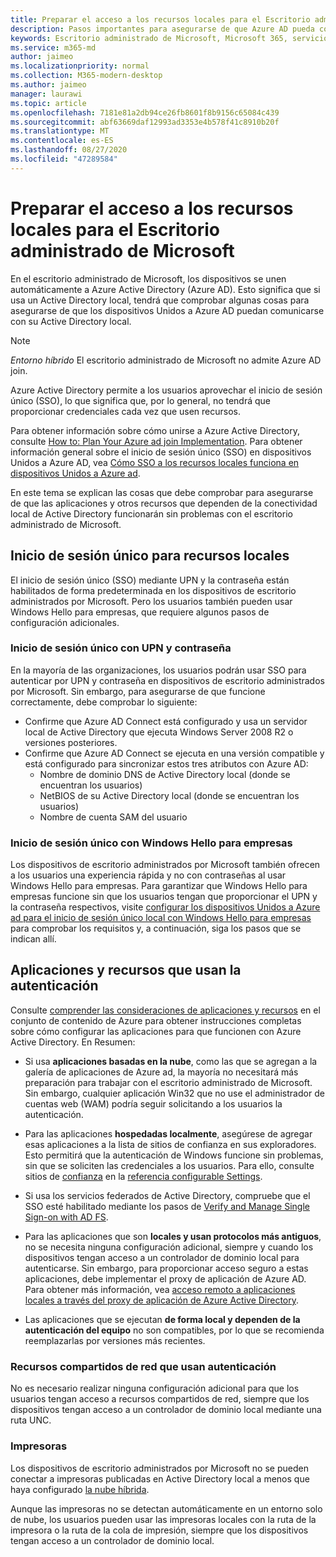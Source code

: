 ```yaml
---
title: Preparar el acceso a los recursos locales para el Escritorio administrado de Microsoft
description: Pasos importantes para asegurarse de que Azure AD pueda comunicarse con AD local para proporcionar autenticación
keywords: Escritorio administrado de Microsoft, Microsoft 365, servicio, documentación
ms.service: m365-md
author: jaimeo
ms.localizationpriority: normal
ms.collection: M365-modern-desktop
ms.author: jaimeo
manager: laurawi
ms.topic: article
ms.openlocfilehash: 7181e81a2db94ce26fb8601f8b9156c65084c439
ms.sourcegitcommit: abf63669daf12993ad3353e4b578f41c8910b20f
ms.translationtype: MT
ms.contentlocale: es-ES
ms.lasthandoff: 08/27/2020
ms.locfileid: "47289584"
---
```

#  <a name="prepare-on-premises-resources-access-for-microsoft-managed-desktop"></a>Preparar el acceso a los recursos locales para el Escritorio administrado de Microsoft

En el escritorio administrado de Microsoft, los dispositivos se unen automáticamente a Azure Active Directory (Azure AD). Esto significa que si usa un Active Directory local, tendrá que comprobar algunas cosas para asegurarse de que los dispositivos Unidos a Azure AD puedan comunicarse con su Active Directory local. 

> [!NOTE]  
> *Entorno híbrido* El escritorio administrado de Microsoft no admite Azure AD join.

Azure Active Directory permite a los usuarios aprovechar el inicio de sesión único (SSO), lo que significa que, por lo general, no tendrá que proporcionar credenciales cada vez que usen recursos.

Para obtener información sobre cómo unirse a Azure Active Directory, consulte [How to: Plan Your Azure ad join Implementation](https://docs.microsoft.com/azure/active-directory/devices/azureadjoin-plan). Para obtener información general sobre el inicio de sesión único (SSO) en dispositivos Unidos a Azure AD, vea [Cómo SSO a los recursos locales funciona en dispositivos Unidos a Azure ad](https://docs.microsoft.com/azure/active-directory/devices/azuread-join-sso#how-it-works).


En este tema se explican las cosas que debe comprobar para asegurarse de que las aplicaciones y otros recursos que dependen de la conectividad local de Active Directory funcionarán sin problemas con el escritorio administrado de Microsoft.


## <a name="single-sign-on-for-on-premises-resources"></a>Inicio de sesión único para recursos locales

El inicio de sesión único (SSO) mediante UPN y la contraseña están habilitados de forma predeterminada en los dispositivos de escritorio administrados por Microsoft. Pero los usuarios también pueden usar Windows Hello para empresas, que requiere algunos pasos de configuración adicionales. 

### <a name="single-sign-on-by-using-upn-and-password"></a>Inicio de sesión único con UPN y contraseña

En la mayoría de las organizaciones, los usuarios podrán usar SSO para autenticar por UPN y contraseña en dispositivos de escritorio administrados por Microsoft. Sin embargo, para asegurarse de que funcione correctamente, debe comprobar lo siguiente:

- Confirme que Azure AD Connect está configurado y usa un servidor local de Active Directory que ejecuta Windows Server 2008 R2 o versiones posteriores.
- Confirme que Azure AD Connect se ejecuta en una versión compatible y está configurado para sincronizar estos tres atributos con Azure AD: 
    - Nombre de dominio DNS de Active Directory local (donde se encuentran los usuarios)
    - NetBIOS de su Active Directory local (donde se encuentran los usuarios)
    - Nombre de cuenta SAM del usuario


### <a name="single-sign-on-by-using-windows-hello-for-business"></a>Inicio de sesión único con Windows Hello para empresas

Los dispositivos de escritorio administrados por Microsoft también ofrecen a los usuarios una experiencia rápida y no con contraseñas al usar Windows Hello para empresas. Para garantizar que Windows Hello para empresas funcione sin que los usuarios tengan que proporcionar el UPN y la contraseña respectivos, visite [configurar los dispositivos Unidos a Azure ad para el inicio de sesión único local con Windows Hello para empresas](https://docs.microsoft.com/windows/security/identity-protection/hello-for-business/hello-hybrid-aadj-sso-base) para comprobar los requisitos y, a continuación, siga los pasos que se indican allí.


## <a name="apps-and-resources-that-use-authentication"></a>Aplicaciones y recursos que usan la autenticación

Consulte [comprender las consideraciones de aplicaciones y recursos](https://docs.microsoft.com/azure/active-directory/devices/azureadjoin-plan#understand-considerations-for-applications-and-resources) en el conjunto de contenido de Azure para obtener instrucciones completas sobre cómo configurar las aplicaciones para que funcionen con Azure Active Directory. En Resumen:


- Si usa **aplicaciones basadas en la nube**, como las que se agregan a la galería de aplicaciones de Azure ad, la mayoría no necesitará más preparación para trabajar con el escritorio administrado de Microsoft. Sin embargo, cualquier aplicación Win32 que no use el administrador de cuentas web (WAM) podría seguir solicitando a los usuarios la autenticación.

- Para las aplicaciones **hospedadas localmente**, asegúrese de agregar esas aplicaciones a la lista de sitios de confianza en sus exploradores. Esto permitirá que la autenticación de Windows funcione sin problemas, sin que se soliciten las credenciales a los usuarios. Para ello, consulte sitios de [confianza](https://docs.microsoft.com/microsoft-365/managed-desktop/working-with-managed-desktop/config-setting-ref#trusted-sites) en la [referencia configurable Settings](https://docs.microsoft.com/microsoft-365/managed-desktop/working-with-managed-desktop/config-setting-ref).

- Si usa los servicios federados de Active Directory, compruebe que el SSO esté habilitado mediante los pasos de [Verify and Manage Single Sign-on with AD FS](https://docs.microsoft.com/previous-versions/azure/azure-services/jj151809(v=azure.100)). 

- Para las aplicaciones que son **locales y usan protocolos más antiguos**, no se necesita ninguna configuración adicional, siempre y cuando los dispositivos tengan acceso a un controlador de dominio local para autenticarse. Sin embargo, para proporcionar acceso seguro a estas aplicaciones, debe implementar el proxy de aplicación de Azure AD. Para obtener más información, vea [acceso remoto a aplicaciones locales a través del proxy de aplicación de Azure Active Directory](https://docs.microsoft.com/azure/active-directory/manage-apps/application-proxy).

- Las aplicaciones que se ejecutan **de forma local y dependen de la autenticación del equipo** no son compatibles, por lo que se recomienda reemplazarlas por versiones más recientes.

### <a name="network-shares-that-use-authentication"></a>Recursos compartidos de red que usan autenticación

No es necesario realizar ninguna configuración adicional para que los usuarios tengan acceso a recursos compartidos de red, siempre que los dispositivos tengan acceso a un controlador de dominio local mediante una ruta UNC.

### <a name="printers"></a>Impresoras

Los dispositivos de escritorio administrados por Microsoft no se pueden conectar a impresoras publicadas en Active Directory local a menos que haya configurado [la nube híbrida](https://docs.microsoft.com/windows-server/administration/hybrid-cloud-print/hybrid-cloud-print-deploy).

Aunque las impresoras no se detectan automáticamente en un entorno solo de nube, los usuarios pueden usar las impresoras locales con la ruta de la impresora o la ruta de la cola de impresión, siempre que los dispositivos tengan acceso a un controlador de dominio local.

<!--add fuller material on printers when available-->
